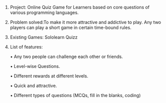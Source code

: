 1) Project: Online Quiz Game for Learners based on core questions of various programming languages.

2) Problem solved:To make it more attractive and addictive to play. Any two players can play a short game in certain time-bound rules.
 
3) Existing Games: Sololearn Quizz
   
4) List of features:

    •	Any two people can challenge each other or friends.

    •	Level-wise Questions.

    •	Different rewards at different levels.

    •	Quick and attractive.

    •	Different types of questions (MCQs, fill in the blanks, coding)

